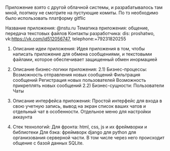Приложение взято с другой облачной системы, и разрабатывалось там мной, поэтмоу не смотрите на пустующие комиты. По тз необходимо было использовать платформу gitflic

Название приложения: @nstu.ru
Тематика приложения: общение, передача текстовых файлов
Контакты разработчика: dis: proshatwo, vk:https://vk.com/id512056747, telephone:+79231820255

1) Описание идеи приложения:
Идея приложения в том, чтобы написать приложение для обмена сообщениями, и текстовыми файлами, которое обеспечивает защищенный обмен инормацией

2) Описание бизнес-логики приложения:
2.1) Бизнес-процессы: 
	Возможность отправления новых сообщений
	Фильтрация сообщений
	Регистрация новых пользователей
	Возможность прикреплять новых сообщений 
2.2) Бизнес-сущности: 
	Пользователи
	Чаты

3) Описание интерфейса приложения:
Простой интерфейс для входа в свою учетную запись, вывод на экран список
ваших чатов и отдельный чат в особенности. Отдельное меню для настройки аккаунта

4) Стек технологий:
Для фронта:
	html, css, js и их фреймворки и библиотеки
Для бэка: 
	фреймворк django для python для организования серверной части. В том числе
	через него происходит общение с базой данных SQLite. 

